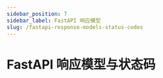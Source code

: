 ```yaml
---
sidebar_position: 7
sidebar_label: FastAPI 响应模型
slug: /fastapi-response-models-status-codes
---
```


# FastAPI 响应模型与状态码

